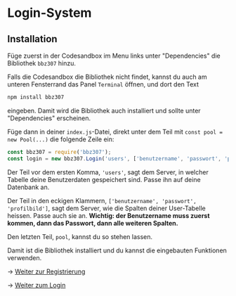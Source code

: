 # Login-System

## Installation

Füge zuerst in der Codesandbox im Menu links unter "Dependencies" die Bibliothek `bbz307` hinzu.

Falls die Codesandbox die Bibliothek nicht findet, kannst du auch am unteren Fensterrand das Panel `Terminal` öffnen, und dort den Text

```bash
npm install bbz307
```

eingeben. Damit wird die Bibliothek auch installiert und sollte unter "Dependencies" erscheinen.

Füge dann in deiner `index.js`-Datei, direkt unter dem Teil mit `const pool = new Pool(...)` die folgende Zeile ein:

```js
const bbz307 = require('bbz307');
const login = new bbz307.Login('users', ['benutzername', 'passwort', 'profilbild'], pool);
```

Der Teil vor dem ersten Komma, `'users'`, sagt dem Server, in welcher Tabelle deine Benutzerdaten gespeichert sind. Passe
ihn auf deine Datenbank an.

Der Teil in den eckigen Klammern, `['benutzername', 'passwort', 'profilbild']`, sagt dem Server, wie die Spalten deiner User-Tabelle
heissen. Passe auch sie an. **Wichtig: der Benutzername muss zuerst kommen, dann das Passwort, dann alle weiteren Spalten.**

Den letzten Teil, `pool`, kannst du so stehen lassen.

Damit ist die Bibliothek installiert und du kannst die eingebauten Funktionen verwenden.

&rarr; [Weiter zur Registrierung](registrierung.md)

&rarr; [Weiter zum Login](login.md)
